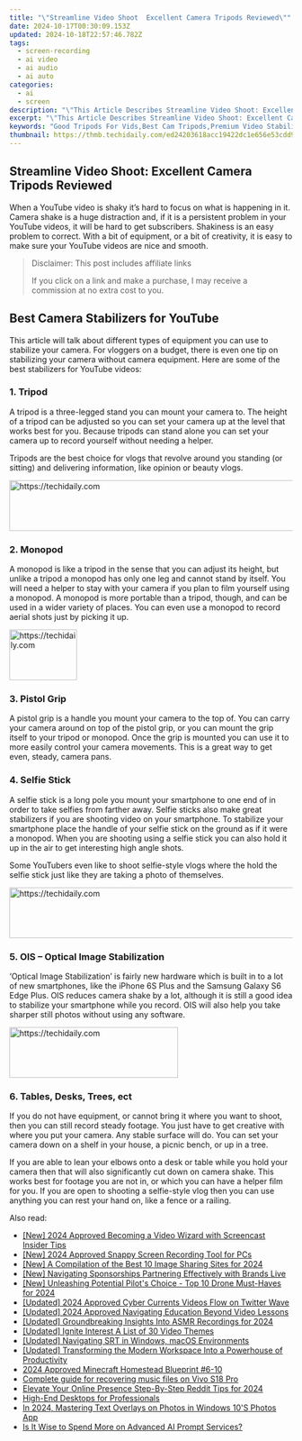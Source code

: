```yaml
---
title: "\"Streamline Video Shoot  Excellent Camera Tripods Reviewed\""
date: 2024-10-17T00:30:09.153Z
updated: 2024-10-18T22:57:46.782Z
tags: 
  - screen-recording
  - ai video
  - ai audio
  - ai auto
categories: 
  - ai
  - screen
description: "\"This Article Describes Streamline Video Shoot: Excellent Camera Tripods Reviewed\""
excerpt: "\"This Article Describes Streamline Video Shoot: Excellent Camera Tripods Reviewed\""
keywords: "Good Tripods For Vids,Best Cam Tripods,Premium Video Stability,Top Tripod Reviews,Excellent Cam Support,Ultimate Tripod Guide,Pro Video Gear Essentials"
thumbnail: https://thmb.techidaily.com/ed24203618acc19422dc1e656e53cdd94b542178679b34754816329310d98db4.jpg
---
```


## Streamline Video Shoot: Excellent Camera Tripods Reviewed

When a YouTube video is shaky it’s hard to focus on what is happening in it. Camera shake is a huge distraction and, if it is a persistent problem in your YouTube videos, it will be hard to get subscribers. Shakiness is an easy problem to correct. With a bit of equipment, or a bit of creativity, it is easy to make sure your YouTube videos are nice and smooth.

>  Disclaimer: This post includes affiliate links
>
>  If you click on a link and make a purchase, I may receive a commission at no extra cost to you.
>

## Best Camera Stabilizers for YouTube

This article will talk about different types of equipment you can use to stabilize your camera. For vloggers on a budget, there is even one tip on stabilizing your camera without camera equipment. Here are some of the best stabilizers for YouTube videos:

### 1\. Tripod

A tripod is a three-legged stand you can mount your camera to. The height of a tripod can be adjusted so you can set your camera up at the level that works best for you. Because tripods can stand alone you can set your camera up to record yourself without needing a helper.

Tripods are the best choice for vlogs that revolve around you standing (or sitting) and delivering information, like opinion or beauty vlogs.

<!-- affiliate ads begin -->
<a href="https://appsumo.8odi.net/c/5597632/2037358/7443" target="_top" id="2037358">
  <img src="//a.impactradius-go.com/display-ad/7443-2037358" border="0" alt="https://techidaily.com" width="728" height="90"/>
</a>
<img height="0" width="0" src="https://appsumo.8odi.net/i/5597632/2037358/7443" style="position:absolute;visibility:hidden;" border="0" />
<!-- affiliate ads end -->

### 2\. Monopod

A monopod is like a tripod in the sense that you can adjust its height, but unlike a tripod a monopod has only one leg and cannot stand by itself. You will need a helper to stay with your camera if you plan to film yourself using a monopod. A monopod is more portable than a tripod, though, and can be used in a wider variety of places. You can even use a monopod to record aerial shots just by picking it up.

<!-- affiliate ads begin -->
<a href="https://aligracehair.sjv.io/c/5597632/2135407/19272" target="_top" id="2135407">
  <img src="//a.impactradius-go.com/display-ad/19272-2135407" border="0" alt="https://techidaily.com" width="120" height="90"/>
</a>
<img height="0" width="0" src="https://aligracehair.sjv.io/i/5597632/2135407/19272" style="position:absolute;visibility:hidden;" border="0" />
<!-- affiliate ads end -->

### 3\. Pistol Grip

A pistol grip is a handle you mount your camera to the top of. You can carry your camera around on top of the pistol grip, or you can mount the grip itself to your tripod or monopod. Once the grip is mounted you can use it to more easily control your camera movements. This is a great way to get even, steady, camera pans.

### 4\. Selfie Stick

A selfie stick is a long pole you mount your smartphone to one end of in order to take selfies from farther away. Selfie sticks also make great stabilizers if you are shooting video on your smartphone. To stabilize your smartphone place the handle of your selfie stick on the ground as if it were a monopod. When you are shooting using a selfie stick you can also hold it up in the air to get interesting high angle shots.

Some YouTubers even like to shoot selfie-style vlogs where the hold the selfie stick just like they are taking a photo of themselves.

<!-- affiliate ads begin -->
<a href="https://appsumo.8odi.net/c/5597632/2144275/7443" target="_top" id="2144275">
  <img src="//a.impactradius-go.com/display-ad/7443-2144275" border="0" alt="https://techidaily.com" width="728" height="90"/>
</a>
<img height="0" width="0" src="https://appsumo.8odi.net/i/5597632/2144275/7443" style="position:absolute;visibility:hidden;" border="0" />
<!-- affiliate ads end -->

### 5\. OIS – Optical Image Stabilization

‘Optical Image Stabilization’ is fairly new hardware which is built in to a lot of new smartphones, like the iPhone 6S Plus and the Samsung Galaxy S6 Edge Plus. OIS reduces camera shake by a lot, although it is still a good idea to stabilize your smartphone while you record. OIS will also help you take sharper still photos without using any software.

<!-- affiliate ads begin -->
<a href="https://aligracehair.sjv.io/c/5597632/2016143/19272" target="_top" id="2016143">
  <img src="//a.impactradius-go.com/display-ad/19272-2016143" border="0" alt="https://techidaily.com" width="300" height="90"/>
</a>
<img height="0" width="0" src="https://aligracehair.sjv.io/i/5597632/2016143/19272" style="position:absolute;visibility:hidden;" border="0" />
<!-- affiliate ads end -->

### 6\. Tables, Desks, Trees, ect

If you do not have equipment, or cannot bring it where you want to shoot, then you can still record steady footage. You just have to get creative with where you put your camera. Any stable surface will do. You can set your camera down on a shelf in your house, a picnic bench, or up in a tree.

If you are able to lean your elbows onto a desk or table while you hold your camera then that will also significantly cut down on camera shake. This works best for footage you are not in, or which you can have a helper film for you. If you are open to shooting a selfie-style vlog then you can use anything you can rest your hand on, like a fence or a railing.

<ins class="adsbygoogle"
     style="display:block"
     data-ad-format="autorelaxed"
     data-ad-client="ca-pub-7571918770474297"
     data-ad-slot="1223367746"></ins>

<ins class="adsbygoogle"
     style="display:block"
     data-ad-format="autorelaxed"
     data-ad-client="ca-pub-7571918770474297"
     data-ad-slot="1223367746"></ins>



<ins class="adsbygoogle"
     style="display:block"
     data-ad-client="ca-pub-7571918770474297"
     data-ad-slot="8358498916"
     data-ad-format="auto"
     data-full-width-responsive="true"></ins>


<span class="atpl-alsoreadstyle">Also read:</span>
<div><ul>
<li><a href="https://screen-recording.techidaily.com/new-2024-approved-becoming-a-video-wizard-with-screencast-insider-tips/"><u>[New] 2024 Approved Becoming a Video Wizard with Screencast Insider Tips</u></a></li>
<li><a href="https://screen-sharing-recording.techidaily.com/new-2024-approved-snappy-screen-recording-tool-for-pcs/"><u>[New] 2024 Approved Snappy Screen Recording Tool for PCs</u></a></li>
<li><a href="https://fox-hovers.techidaily.com/new-a-compilation-of-the-best-10-image-sharing-sites-for-2024/"><u>[New] A Compilation of the Best 10 Image Sharing Sites for 2024</u></a></li>
<li><a href="https://fox-hovers.techidaily.com/new-navigating-sponsorships-partnering-effectively-with-brands-live/"><u>[New] Navigating Sponsorships Partnering Effectively with Brands Live</u></a></li>
<li><a href="https://fox-hovers.techidaily.com/new-unleashing-potential-pilots-choice-top-10-drone-must-haves-for-2024/"><u>[New] Unleashing Potential Pilot's Choice - Top 10 Drone Must-Haves for 2024</u></a></li>
<li><a href="https://twitter-videos.techidaily.com/updated-2024-approved-cyber-currents-videos-flow-on-twitter-wave/"><u>[Updated] 2024 Approved Cyber Currents Videos Flow on Twitter Wave</u></a></li>
<li><a href="https://fox-hovers.techidaily.com/updated-2024-approved-navigating-education-beyond-video-lessons/"><u>[Updated] 2024 Approved Navigating Education Beyond Video Lessons</u></a></li>
<li><a href="https://youtube-tips.techidaily.com/ed-groundbreaking-insights-into-asmr-recordings-for-2024/"><u>[Updated] Groundbreaking Insights Into ASMR Recordings for 2024</u></a></li>
<li><a href="https://fox-hovers.techidaily.com/updated-ignite-interest-a-list-of-30-video-themes/"><u>[Updated] Ignite Interest A List of 30 Video Themes</u></a></li>
<li><a href="https://fox-hovers.techidaily.com/updated-navigating-srt-in-windows-macos-environments/"><u>[Updated] Navigating SRT in Windows, macOS Environments</u></a></li>
<li><a href="https://some-approaches.techidaily.com/updated-transforming-the-modern-workspace-into-a-powerhouse-of-productivity/"><u>[Updated] Transforming the Modern Workspace Into a Powerhouse of Productivity</u></a></li>
<li><a href="https://desktop-recording.techidaily.com/2024-approved-minecraft-homestead-blueprint-6-10/"><u>2024 Approved Minecraft Homestead Blueprint #6-10</u></a></li>
<li><a href="https://phone-solutions.techidaily.com/complete-guide-for-recovering-music-files-on-vivo-s18-pro-by-fonelab-android-recover-music/"><u>Complete guide for recovering music files on Vivo S18 Pro</u></a></li>
<li><a href="https://fox-hovers.techidaily.com/elevate-your-online-presence-step-by-step-reddit-tips-for-2024/"><u>Elevate Your Online Presence Step-By-Step Reddit Tips for 2024</u></a></li>
<li><a href="https://fox-hovers.techidaily.com/high-end-desktops-for-professionals/"><u>High-End Desktops for Professionals</u></a></li>
<li><a href="https://extra-skills.techidaily.com/in-2024-mastering-text-overlays-on-photos-in-windows-10s-photos-app/"><u>In 2024, Mastering Text Overlays on Photos in Windows 10'S Photos App</u></a></li>
<li><a href="https://tech-revival.techidaily.com/is-it-wise-to-spend-more-on-advanced-ai-prompt-services/"><u>Is It Wise to Spend More on Advanced AI Prompt Services?</u></a></li>
</ul></div>

